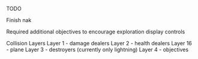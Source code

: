 TODO

Finish nak

Required
additional objectives to encourage exploration
display controls

Collision Layers
Layer 1 - damage dealers
Layer 2 - health dealers
Layer 16 - plane
Layer 3 - destroyers (currently only lightning)
Layer 4 - objectives
